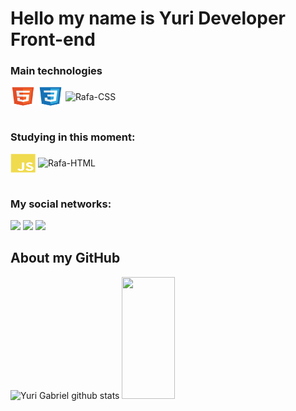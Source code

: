# Hello my name is Yuri  Developer **Front-end** 
### Main technologies
<div style="display: inline_block">
  <img align="center" alt="Rafa-HTML" height="30" width="40" src="https://raw.githubusercontent.com/devicons/devicon/master/icons/html5/html5-original.svg">
  <img align="center" alt="Rafa-CSS" height="30" width="40" src="https://raw.githubusercontent.com/devicons/devicon/master/icons/css3/css3-original.svg">
  <img align="center" alt="Rafa-CSS" height="30" width="40" src="https://cdn.jsdelivr.net/gh/devicons/devicon/icons/git/git-original.svg">
</div><br>


### Studying in this moment:
<div style="display: inline_block">
  <img align="center" alt="Rafa-Js" height="30" width="40" src="https://raw.githubusercontent.com/devicons/devicon/master/icons/javascript/javascript-plain.svg">
  <img align="center" alt="Rafa-HTML" height="30" width="40" src="https://cdn.jsdelivr.net/gh/devicons/devicon/icons/angularjs/angularjs-original.svg">
</div><br>


### My social networks:
<div> 
  <a href="https://www.instagram.com/yurichagas08/" target="_blank"><img src="https://img.shields.io/badge/-Instagram-%23E4405F?style=for-the-badge&logo=instagram&logoColor=white" target="_blank"></a>
  <a href="https://www.linkedin.com/in/yuri-gabriel-ab832b28b/" target="_blank"><img src="https://img.shields.io/badge/-LinkedIn-%230077B5?style=for-the-badge&logo=linkedin&logoColor=white" target="_blank"></a> 
  <a href = "mailto:yuriestudos08@gmail.com"><img src="https://img.shields.io/badge/-Gmail-%23333?style=for-the-badge&logo=gmail&logoColor=white" target="_blank"></a>
</div>



## About my GitHub

<div>  
 <img width="49%" height="195px"  src="https://github-readme-stats.vercel.app/api?username=yuri151&show_icons=true&count_private=true&h&theme=radical" alt="Yuri Gabriel github stats" /> 
  <img width="41%" height="195px" src="https://github-readme-stats.vercel.app/api/top-langs/?username=Yuri151&layout=compact&hide_border=true&theme=radical" />
</div>

<!-- [![Ashutosh's github activity graph](https://github-readme-activity-graph.vercel.app/graph?username=Yuri151&theme=github-compact&line=d83b7d)](https://github.com/ashutosh00710/github-readme-activity-graph) -->

